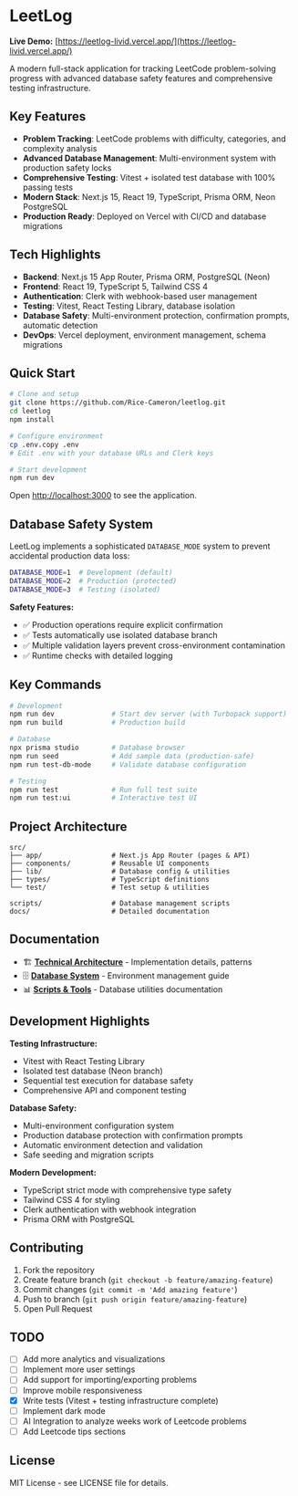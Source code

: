 # LeetLog

**Live Demo:** [https://leetlog-livid.vercel.app/](https://leetlog-livid.vercel.app/)

A modern full-stack application for tracking LeetCode problem-solving progress with advanced database safety features and comprehensive testing infrastructure.

## Key Features

- **Problem Tracking**: LeetCode problems with difficulty, categories, and complexity analysis
- **Advanced Database Management**: Multi-environment system with production safety locks
- **Comprehensive Testing**: Vitest + isolated test database with 100% passing tests
- **Modern Stack**: Next.js 15, React 19, TypeScript, Prisma ORM, Neon PostgreSQL
- **Production Ready**: Deployed on Vercel with CI/CD and database migrations

## Tech Highlights

- **Backend**: Next.js 15 App Router, Prisma ORM, PostgreSQL (Neon)
- **Frontend**: React 19, TypeScript 5, Tailwind CSS 4
- **Authentication**: Clerk with webhook-based user management
- **Testing**: Vitest, React Testing Library, database isolation
- **Database Safety**: Multi-environment protection, confirmation prompts, automatic detection
- **DevOps**: Vercel deployment, environment management, schema migrations

## Quick Start

```bash
# Clone and setup
git clone https://github.com/Rice-Cameron/leetlog.git
cd leetlog
npm install

# Configure environment
cp .env.copy .env
# Edit .env with your database URLs and Clerk keys

# Start development
npm run dev
```

Open [http://localhost:3000](http://localhost:3000) to see the application.

## Database Safety System

LeetLog implements a sophisticated `DATABASE_MODE` system to prevent accidental production data loss:

```bash
DATABASE_MODE=1  # Development (default)
DATABASE_MODE=2  # Production (protected)  
DATABASE_MODE=3  # Testing (isolated)
```

**Safety Features:**
- ✅ Production operations require explicit confirmation
- ✅ Tests automatically use isolated database branch
- ✅ Multiple validation layers prevent cross-environment contamination
- ✅ Runtime checks with detailed logging

## Key Commands

```bash
# Development
npm run dev              # Start dev server (with Turbopack support)
npm run build            # Production build

# Database
npx prisma studio        # Database browser
npm run seed             # Add sample data (production-safe)
npm run test-db-mode     # Validate database configuration

# Testing
npm run test             # Run full test suite
npm run test:ui          # Interactive test UI
```

## Project Architecture

```
src/
├── app/                 # Next.js App Router (pages & API)
├── components/          # Reusable UI components
├── lib/                 # Database config & utilities
├── types/               # TypeScript definitions
└── test/                # Test setup & utilities

scripts/                 # Database management scripts
docs/                    # Detailed documentation
```

## Documentation

- 🏗️ **[Technical Architecture](./src/README.md)** - Implementation details, patterns
- 🗄️ **[Database System](./docs/DATABASE_MODES.md)** - Environment management guide  
- 📊 **[Scripts & Tools](./scripts/README.md)** - Database utilities documentation

## Development Highlights

**Testing Infrastructure:**
- Vitest with React Testing Library
- Isolated test database (Neon branch)
- Sequential test execution for database safety
- Comprehensive API and component testing

**Database Safety:**
- Multi-environment configuration system
- Production database protection with confirmation prompts
- Automatic environment detection and validation
- Safe seeding and migration scripts

**Modern Development:**
- TypeScript strict mode with comprehensive type safety
- Tailwind CSS 4 for styling
- Clerk authentication with webhook integration
- Prisma ORM with PostgreSQL

## Contributing

1. Fork the repository
2. Create feature branch (`git checkout -b feature/amazing-feature`)  
3. Commit changes (`git commit -m 'Add amazing feature'`)
4. Push to branch (`git push origin feature/amazing-feature`)
5. Open Pull Request

## TODO

- [ ] Add more analytics and visualizations
- [ ] Implement more user settings
- [ ] Add support for importing/exporting problems
- [ ] Improve mobile responsiveness
- [x] Write tests (Vitest + testing infrastructure complete)
- [ ] Implement dark mode
- [ ] AI Integration to analyze weeks work of Leetcode problems
- [ ] Add Leetcode tips sections

## License

MIT License - see LICENSE file for details.